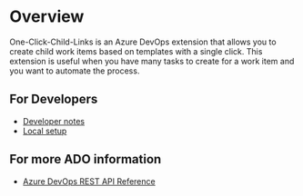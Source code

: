 # Overview

One-Click-Child-Links is an Azure DevOps extension that allows you to create child work items based on templates with a single click. This extension is useful when you have many tasks to create for a work item and you want to automate the process.

## For Developers

- [Developer notes](./developer-notes.md)
- [Local setup](./local-setup.md)

## For more ADO information

- [Azure DevOps REST API Reference](https://docs.microsoft.com/en-us/rest/api/azure/devops/?view=azure-devops-rest-6.0)